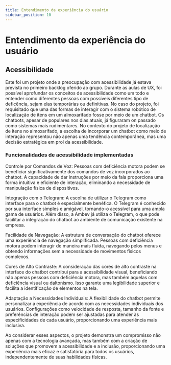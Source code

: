 ```yaml
---
title: Entendimento da experiência do usuário
sidebar_position: 10
---
```


# Entendimento da experiência do usuário

## Acessibilidade 

Este foi um projeto onde a preocupação com acessibilidade já estava prevista no primeiro backlog oferido ao grupo. Durante as aulas de UX, foi possível aprofundar os conceitos de acessibilidade como um todo e entender como diferentes pessoas com possíveis diferentes tipo de deficência, sejam elas temporárias ou definitivas. No caso do projeto, foi requisitado que uma das formas de interagir com o sistema robótico de localização de itens em um almoxarifado fosse por meio de um chatbot. Os chatbots, apesar de populares nos dias atuais, já figuraram on passado como sistemas mais rudimentares. No contexto do projeto de localização de itens no almoxarifado, a escolha de incorporar um chatbot como meio de interação representou não apenas uma tendência contemporânea, mas uma decisão estratégica em prol da acessibilidade.

### Funcionalidades de acessibilidade implementadas

Controle por Comandos de Voz: Pessoas com deficiência motora podem se beneficiar significativamente dos comandos de voz incorporados ao chatbot. A capacidade de dar instruções por meio da fala proporciona uma forma intuitiva e eficiente de interação, eliminando a necessidade de manipulação física de dispositivos.

Integração com o Telegram: A escolha de utilizar o Telegram como interface para o chatbot é especialmente benéfica. O Telegram é conhecido por sua interface simples e amigável, tornando-o acessível para uma ampla gama de usuários. Além disso, a Ambev já utiliza o Telegram, o que pode facilitar a integração do chatbot ao ambiente de comunicação existente na empresa.

Facilidade de Navegação: A estrutura de conversação do chatbot oferece uma experiência de navegação simplificada. Pessoas com deficiência motora podem interagir de maneira mais fluida, navegando pelos menus e obtendo informações sem a necessidade de movimentos físicos complexos.

Cores de Alto Contraste: A consideração das cores de alto contraste na interface do chatbot contribui para a acessibilidade visual, beneficiando não apenas pessoas com deficiência motora, mas também aquelas com deficiência visual ou daltonismo. Isso garante uma legibilidade superior e facilita a identificação de elementos na tela.

Adaptação a Necessidades Individuais: A flexibilidade do chatbot permite personalizar a experiência de acordo com as necessidades individuais dos usuários. Configurações como velocidade de resposta, tamanho da fonte e preferências de interação podem ser ajustadas para atender às especificidades de cada usuário, proporcionando uma experiência mais inclusiva.

Ao considerar esses aspectos, o projeto demonstra um compromisso não apenas com a tecnologia avançada, mas também com a criação de soluções que promovem a acessibilidade e a inclusão, proporcionando uma experiência mais eficaz e satisfatória para todos os usuários, independentemente de suas habilidades físicas.